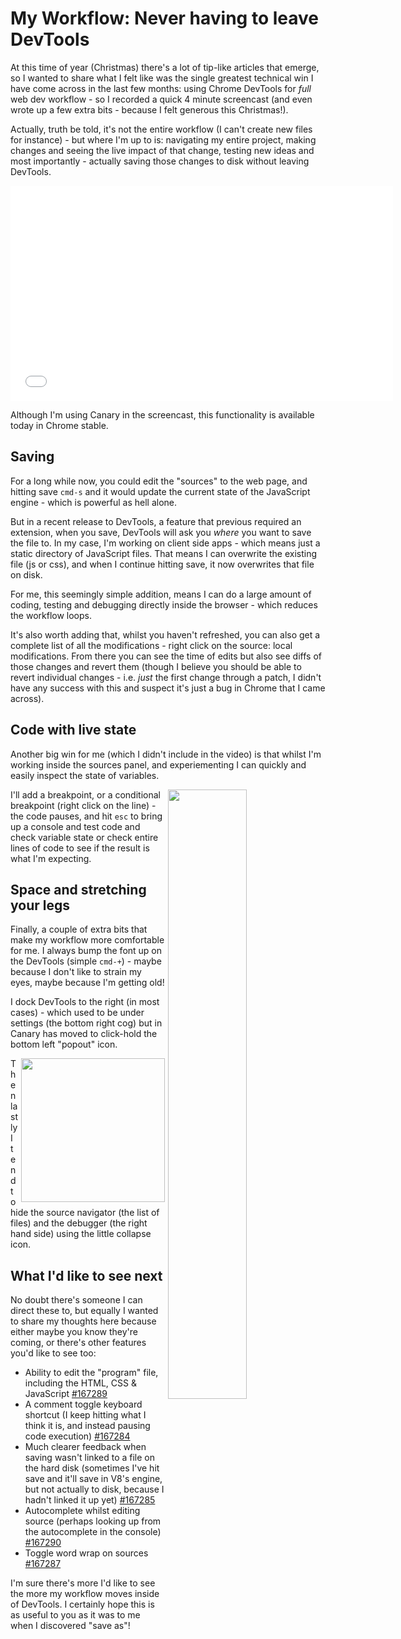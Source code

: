 # My Workflow: Never having to leave DevTools

At this time of year (Christmas) there's a lot of tip-like articles that emerge, so I wanted to share what I felt like was the single greatest technical win I have come across in the last few months: using Chrome DevTools for *full* web dev workflow - so I recorded a quick 4 minute screencast (and even wrote up a few extra bits - because I felt generous this Christmas!).

Actually, truth be told, it's not the entire workflow (I can't create new files for instance) - but where I'm up to is: navigating my entire project, making changes and seeing the live impact of that change, testing new ideas and most importantly - actually saving those changes to disk without leaving DevTools.

<iframe width="612" height="344" src="//www.youtube.com/embed/ura4ee4fjZs?rel=0" frameborder="0" allowfullscreen></iframe>

Although I'm using Canary in the screencast, this functionality is available today in Chrome stable.

## Saving

For a long while now, you could edit the "sources" to the web page, and hitting save `cmd-s` and it would update the current state of the JavaScript engine - which is powerful as hell alone.

But in a recent release to DevTools, a feature that previous required an extension, when you save, DevTools will ask you *where* you want to save the file to. In my case, I'm working on client side apps - which means just a static directory of JavaScript files. That means I can overwrite the existing file (js or css), and when I continue hitting save, it now overwrites that file on disk.

For me, this seemingly simple addition, means I can do a large amount of coding, testing and debugging directly inside the browser - which reduces the workflow loops.

It's also worth adding that, whilst you haven't refreshed, you can also get a complete list of all the modifications - right click on the source: local modifications. From there you can see the time of edits but also see diffs of those changes and revert them (though I believe you should be able to revert individual changes - i.e. *just* the first change through a patch, I didn't have any success with this and suspect it's just a bug in Chrome that I came across).

## Code with live state

Another big win for me (which I didn't include in the video) is that whilst I'm working inside the sources panel, and experiementing I can quickly and easily inspect the state of variables.

<img src="http://remysharp.com/images/devtools-conditional.png" style="float:right;margin-left: 5px; margin-bottom: 5px; width: 50%;">I'll add a breakpoint, or a conditional breakpoint (right click on the line) - the code pauses, and hit `esc` to bring up a console and test code and check variable state or check entire lines of code to see if the result is what I'm expecting.

## Space and stretching your legs

Finally, a couple of extra bits that make my workflow more comfortable for me. I always bump the font up on the DevTools (simple `cmd-+`) - maybe because I don't like to strain my eyes, maybe because I'm getting old!

I dock DevTools to the right (in most cases) - which used to be under settings (the bottom right cog) but in Canary has moved to click-hold the bottom left "popout" icon.

<img src="http://remysharp.com/images/devtools-hide-breaks.png" style="float:right;margin-left: 5px; margin-bottom: 5px; width: 230px;">
Then lastly I tend to hide the source navigator (the list of files) and the debugger (the right hand side) using the little collapse icon.

## What I'd like to see next

No doubt there's someone I can direct these to, but equally I wanted to share my thoughts here because either maybe you know they're coming, or there's other features you'd like to see too:

- Ability to edit the "program" file, including the HTML, CSS & JavaScript [#167289](https://code.google.com/p/chromium/issues/detail?id=167289)
- A comment toggle keyboard shortcut (I keep hitting what I think it is, and instead pausing code execution) [#167284](https://code.google.com/p/chromium/issues/detail?id=167284)
- Much clearer feedback when saving wasn't linked to a file on the hard disk (sometimes I've hit save and it'll save in V8's engine, but not actually to disk, because I hadn't linked it up yet) [#167285](https://code.google.com/p/chromium/issues/detail?id=167285)
- Autocomplete whilst editing source (perhaps looking up from the autocomplete in the console) [#167290](https://code.google.com/p/chromium/issues/detail?id=167290)
- Toggle word wrap on sources [#167287](https://code.google.com/p/chromium/issues/detail?id=167287)

I'm sure there's more I'd like to see the more my workflow moves inside of DevTools. I certainly hope this is as useful to you as it was to me when I discovered "save as"!
